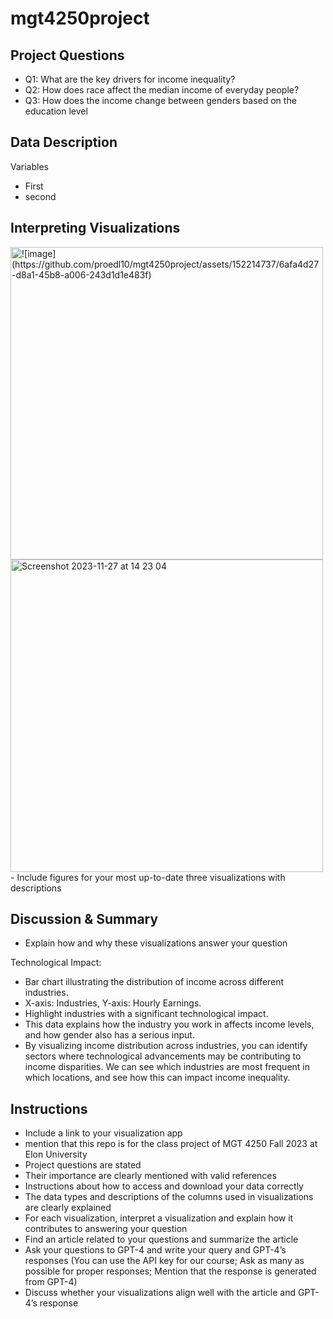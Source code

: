 # mgt4250project



## Project Questions
- Q1: What are the key drivers for income inequality?
- Q2: How does race affect the median income of everyday people?
- Q3: How does the income change between genders based on the education level

## Data Description
Variables
- First 
- second



## Interpreting Visualizations
<img width="500" alt=![image](https://github.com/proedl10/mgt4250project/assets/152214737/6afa4d27-d8a1-45b8-a006-243d1d1e483f)>

<img width="500" alt="Screenshot 2023-11-27 at 14 23 04" src="https://github.com/proedl10/mgt4250test/assets/152214737/38b9c744-0008-4b35-a3e2-ab72dcf622e0">
- Include figures for your most up-to-date three visualizations with descriptions 


## Discussion & Summary
- Explain how and why these visualizations answer your question 

Technological Impact:
- Bar chart illustrating the distribution of income across different industries.
- X-axis: Industries, Y-axis: Hourly Earnings.
- Highlight industries with a significant technological impact. 
- This data explains how the industry you work in affects income levels, and how gender also has a serious input.
- By visualizing income distribution across industries, you can identify sectors where technological advancements may be contributing to income disparities. We can see which industries are most frequent in which locations, and see how this can impact income inequality.


## Instructions
- Include a link to your visualization app
- mention that this repo is for the class project of MGT 4250 Fall 2023 at Elon University
- Project questions are stated
- Their importance are clearly mentioned with valid references
- Instructions about how to access and download your data correctly
- The data types and descriptions of the columns used in visualizations are clearly explained
- For each visualization, interpret a visualization and explain how it contributes to answering your question
- Find an article related to your questions and summarize the article
- Ask your questions to GPT-4 and write your query and GPT-4’s responses (You can use the API key for our course; Ask as many as possible for proper responses; Mention that the response is generated from GPT-4)
- Discuss whether your visualizations align well with the article and GPT-4’s
response
